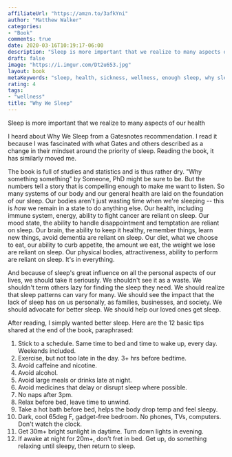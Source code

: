 ```yaml
---
affiliateUrl: "https://amzn.to/3afkYni"
author: "Matthew Walker"
categories:
- "Book"
comments: true
date: 2020-03-16T10:19:17-06:00
description: "Sleep is more important that we realize to many aspects of our health"
draft: false
image: "https://i.imgur.com/Dt2u653.jpg"
layout: book
metaKeywords: "sleep, health, sickness, wellness, enough sleep, why sleep"
rating: 4
tags:
- "wellness"
title: "Why We Sleep"
---
```


Sleep is more important that we realize to many aspects of our health

<!--more-->

I heard about Why We Sleep from a Gatesnotes recommendation.  I read it because I was fascinated with what Gates and others described as a change in their mindset around the priority of sleep.  Reading the book, it has similarly moved me.

The book is full of studies and statistics and is thus rather dry.  "Why something something" by Someone, PhD might be sure to be.  But the numbers tell a story that is compelling enough to make me want to listen. So many systems of our body and our general health are laid on the foundation of our sleep.  Our bodies aren't just wasting time when we're sleeping -- this is *how* we remain in a state to do anything else. Our health, including immune system, energy, ability to fight cancer are reliant on sleep.  Our mood state, the ability to handle disappointment and temptation are reliant on sleep.  Our brain, the ability to keep it healthy, remember things, learn new things, avoid dementia are reliant on sleep.  Our diet, what we choose to eat, our ability to curb appetite, the amount we eat, the weight we lose are reliant on sleep.  Our physical bodies, attractiveness, ability to perform are reliant on sleep. It's in everything.

And because of sleep's great influence on all the personal aspects of our lives, we should take it seriously. We shouldn't see it as a waste. We shouldn't term others lazy for finding the sleep they need. We should realize that sleep patterns can vary for many. We should see the impact that the lack of sleep has on us personally, as families, businesses, and society. We should advocate for better sleep. We should help our loved ones get sleep.

After reading, I simply wanted better sleep. Here are the 12 basic tips shared at the end of the book, paraphrased:

1. Stick to a schedule. Same time to bed and time to wake up, every day.  Weekends included.
2. Exercise, but not too late in the day. 3+ hrs before bedtime.
3. Avoid caffeine and nicotine.
4. Avoid alcohol.
5. Avoid large meals or drinks late at night.
6. Avoid medicines that delay or disrupt sleep where possible.
7. No naps after 3pm.
8. Relax before bed, leave time to unwind.
9. Take a hot bath before bed, helps the body drop temp and feel sleepy.
10. Dark, cool 65deg F, gadget-free bedroom. No phones, TVs, computers. Don't watch the clock.
11. Get 30m+ bright sunlight in daytime. Turn down lights in evening.
12. If awake at night for 20m+, don't fret in bed. Get up, do something relaxing until sleepy, then return to sleep.
